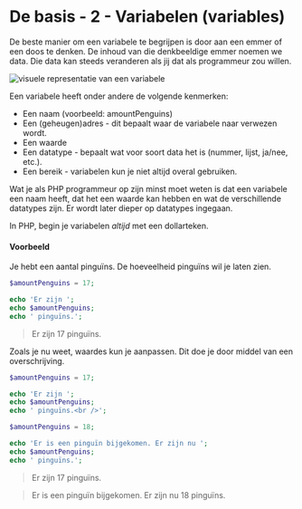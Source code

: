 # De basis - 2 - Variabelen (variables)

De beste manier om een variabele te begrijpen is door aan een emmer of een doos te denken. De inhoud van die denkbeeldige emmer noemen we data. Die data kan steeds veranderen als jij dat als programmeur zou willen.

![visuele representatie van een variabele](https://i.imgur.com/ipE9pC0.jpg)

Een variabele heeft onder andere de volgende kenmerken:
- Een naam (voorbeeld: amountPenguins)
- Een (geheugen)adres - dit bepaalt waar de variabele naar verwezen wordt.
- Een waarde
- Een datatype - bepaalt wat voor soort data het is (nummer, lijst, ja/nee, etc.).
- Een bereik - variabelen kun je niet altijd overal gebruiken.

Wat je als PHP programmeur op zijn minst moet weten is dat een variabele een naam heeft, dat het een waarde kan hebben en wat de verschillende datatypes zijn. Er wordt later dieper op datatypes ingegaan.

In PHP, begin je variabelen _altijd_ met een dollarteken.

#### Voorbeeld
Je hebt een aantal pinguïns. De hoeveelheid pinguïns wil je laten zien.

```php
$amountPenguins = 17;

echo 'Er zijn ';
echo $amountPenguins;
echo ' pinguïns.';
```

> Er zijn 17 pinguïns.

Zoals je nu weet, waardes kun je aanpassen. Dit doe je door middel van een overschrijving.

```php
$amountPenguins = 17;

echo 'Er zijn ';
echo $amountPenguins;
echo ' pinguïns.<br />';

$amountPenguins = 18;

echo 'Er is een pinguïn bijgekomen. Er zijn nu ';
echo $amountPenguins;
echo ' pinguïns.';
```

> Er zijn 17 pinguïns.

> Er is een pinguïn bijgekomen. Er zijn nu 18 pinguïns.
